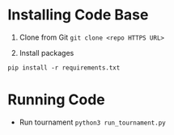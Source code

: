 # Installing Code Base
1. Clone from Git
``git clone <repo HTTPS URL>``

2. Install packages

``pip install -r requirements.txt``

# Running Code
* Run tournament
``python3 run_tournament.py``

